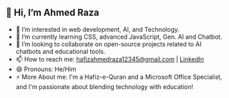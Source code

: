 ## 👋 Hi, I’m Ahmed Raza

- 👀 I’m interested in web development, AI, and Technology.
- 🌱 I’m currently learning CSS, advanced JavaScript, Gen. AI and Chatbot.
- 💞️ I’m looking to collaborate on open-source projects related to AI chatbots and educational tools.
- 📫 How to reach me: hafizahmedraza12345@gmail.com | [LinkedIn](https://www.linkedin.com/in/iahmedraza4/)
- 😄 Pronouns: He/Him
- ⚡ More About me: I'm a Hafiz-e-Quran and a Microsoft Office Specialist, and I'm passionate about blending technology with education!

<!---
Ahmed-Raza4/Ahmed-Raza4 is a ✨ special ✨ repository because its `README.md` (this file) appears on your GitHub profile.
You can click the Preview link to take a look at your changes.
--->
